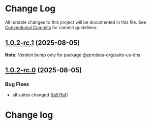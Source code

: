 # Change Log

All notable changes to this project will be documented in this file.
See [Conventional Commits](https://conventionalcommits.org) for commit guidelines.

## [1.0.2-rc.1](https://github.com/zerobias-org/suite/compare/@zerobias-org/suite-us-dhs@1.0.2-rc.0...@zerobias-org/suite-us-dhs@1.0.2-rc.1) (2025-08-05)

**Note:** Version bump only for package @zerobias-org/suite-us-dhs





## [1.0.2-rc.0](https://github.com/zerobias-org/suite/compare/@zerobias-org/suite-us-dhs@1.0.1...@zerobias-org/suite-us-dhs@1.0.2-rc.0) (2025-08-05)


### Bug Fixes

* all suites changed ([fa57fa1](https://github.com/zerobias-org/suite/commit/fa57fa1af7628003297df46b2d7740fe95bd2666))





# Change log
